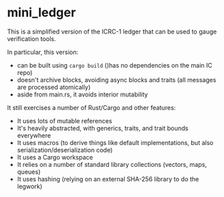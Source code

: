 # mini_ledger

This is a simplified version of the ICRC-1 ledger that can be used to gauge verification tools.

In particular, this version:
 - can be built using ``cargo build`` ()has no dependencies on the main IC repo)
 - doesn't archive blocks, avoiding async blocks and traits (all messages are processed atomically)
 - aside from main.rs, it avoids interior mutability

It still exercises a number of Rust/Cargo and other features:
 - It uses lots of mutable references
 - It's heavily abstracted, with generics, traits, and trait bounds everywhere
 - It uses macros (to derive things like default implementations, but also serialization/deserialization code)
 - It uses a Cargo workspace
 - It relies on a number of standard library collections (vectors, maps, queues)
 - It uses hashing (relying on an external SHA-256 library to do the legwork)

